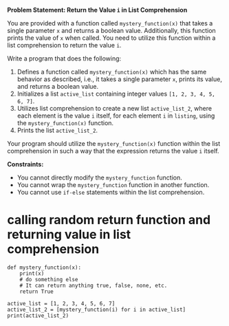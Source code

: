 **Problem Statement: Return the Value `i` in List Comprehension**

You are provided with a function called `mystery_function(x)` that takes a single parameter `x` and returns a boolean value. Additionally, this function prints the value of `x` when called. You need to utilize this function within a list comprehension to return the value `i`.

Write a program that does the following:

1. Defines a function called `mystery_function(x)` which has the same behavior as described, i.e., it takes a single parameter `x`, prints its value, and returns a boolean value.
2. Initializes a list `active_list` containing integer values `[1, 2, 3, 4, 5, 6, 7]`.
3. Utilizes list comprehension to create a new list `active_list_2`, where each element is the value `i` itself, for each element `i` in `listing`, using the `mystery_function(x)` function.
4. Prints the list `active_list_2`.

Your program should utilize the `mystery_function(x)` function within the list comprehension in such a way that the expression returns the value `i` itself.

**Constraints:**

- You cannot directly modify the `mystery_function` function.
- You cannot wrap the `mystery_function` function in another function.
- You cannot use `if-else` statements within the list comprehension.

# calling random return function and returning value in list comprehension

```
def mystery_function(x):
    print(x)
    # do something else
    # It can return anything true, false, none, etc.
    return True

active_list = [1, 2, 3, 4, 5, 6, 7]
active_list_2 = [mystery_function(i) for i in active_list]
print(active_list_2)

```
